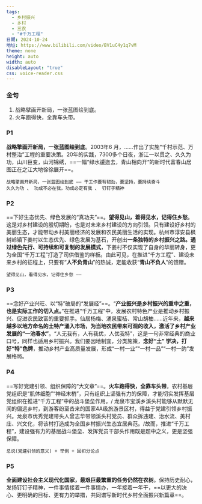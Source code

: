 ```yaml
---
tags:
  - 乡村振兴
  - 乡村
  - 三农
  - "#千万工程"
日期: 2024-10-24
地址: https://www.bilibili.com/video/BV1uC4y1q7vM
theme: none
height: auto
width: auto
disableLayout: "true"
css: voice-reader.css
---
```

### 金句

1. 战略擘画开新局，一张蓝图绘到底。
2. 火车跑得快，全靠车头带。

### P1

**战略擎画开新局，一张蓝图绘到底**。2003年6 月，……作出了实施“千村示范、万村整治”工程的重要决策。20年的实践，7300多个日夜，浙江一以贯之、久久为功，山川巨变，山河锦绣，==一幅“绿水逶迤去，青山相向开“的新时代富春山居图正在之江大地徐徐展开==。

	战略擎画开新局，一张蓝图绘到底 —— 干工作要有韧劲，要坚持，要持续奋斗
	久久为功 、 功成不必在我，功成必定有我 、 钉钉子精神
### P2

==下好生态优先、绿色发展的“真功夫”==。**望得见山，着得见水，记得住乡愁**。这是对乡村建设的殷切期盼，也是对未来乡村建设的方向引领。只有建设好乡村的美丽生态，才能带动乡村美丽经济的发展和农民美丽生活的实现。杭州市淳安县枫树岭镇下姜村以生态优先、绿色发展为基石，开创出**一条独特的乡村振兴之路。通过绿色先行、可持续和可复制的发展模式**，下姜村不仅实现了自身的华丽转身，更为全国“千万工程”打造了司供借鉴的样板。由此可见，在推进“千方工程”、建设未来乡村的征程上，只要有“**人不负青山**”的热诚，定能收获“**青山不负人**”的馈赠。

	望得见山，看得见水，记得住乡愁 —— 
### P3

==念好产业兴旺、以“特”破局的“发展经”==。“**产业振兴是乡村振兴的重中之重，也是实际工作的切入点。**”在推进“千万工程”中，发展农村特色产业是推动乡村振兴、促进农民致富的重要抓手。仙居杨梅、涌泉蜜桔、常山胡柚……近年来，**越来越多以地方命名的土特产涌入市场，为当地农民带来可观的收入，激活了乡村产业发展的“一池春水”**。“人无我有，人有我优，人优我特”，这是一句非常经典的商业口号，同样也适用乡村振兴。我们要因地制宜，分类施策，**念好“土” 学决，打好“特”色牌**，推动乡村产业高质量发展，形成“一村一业”“一村一品”“一村一韵”发展格局。

	
### P4

==写好党建引领、组织保障的“大文章”==。**火车跑得快，全靠车头带**。农村基层党组织是“肌体细胞”“神经末梢”，只有组织上坚强有力的保障，才能切实发挥基层党组织在推进“千方工程”中的战斗堡垒作用。/ 龙泉市宝溪乡溪头村能够从默默无闻的偏远乡村，到游客纷至沓来的国家4A级旅游景区村，得益于党建引领乡村振兴。龙泉市优秀党建带头人曾志华带领溪头村党员、群众拆违建、治水流、美村庄、兴文化，将该村打造成为全国乡村振兴生态宜居典范。/故而，推进“千万工程”，建设强有力的基层战斗堡垒、发挥党员干部头作用既是题中之义，更是坚强保障。

	总说(党建引领的意义) + 举例 + 回扣分论点
 
### P5

**全面建设社会主义现代化国家，最艰巨最繁重的任务仍然在农树**。保持历史耐心，发扬钉钉子精神，一件事情接着一件事情办，一年接着一年干，==以更大的决心、更明确的目标、更有力的举措，共同谱写新时代乡村全面振兴新篇章==。

	


